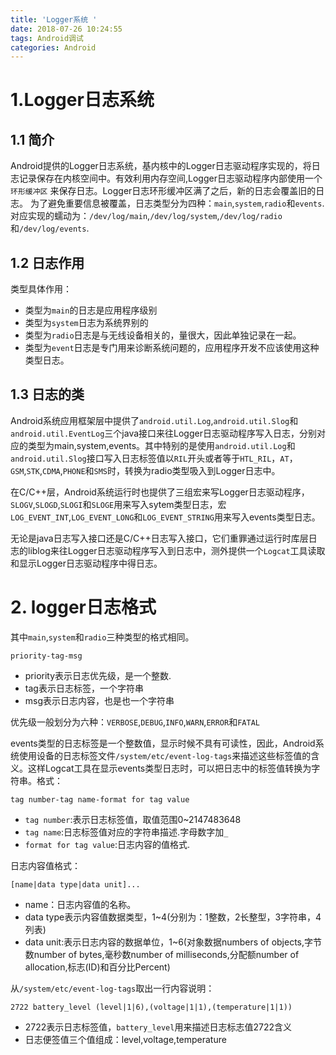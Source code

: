 ```yaml
---
title: 'Logger系统 '
date: 2018-07-26 10:24:55
tags: Android调试
categories: Android
---
```


# 1.Logger日志系统
## 1.1 简介
Android提供的Logger日志系统，基内核中的Logger日志驱动程序实现的，将日志记录保存在内核空间中。有效利用内存空间,Logger日志驱动程序内部使用一个`环形缓冲区` 来保存日志。Logger日志环形缓冲区满了之后，新的日志会覆盖旧的日志。
为了避免重要信息被覆盖，日志类型分为四种：`main`,`system`,`radio`和`events`.对应实现的蠕动为：`/dev/log/main`,`/dev/log/system`,`/dev/log/radio`和`/dev/log/events`.

<!--more-->
## 1.2 日志作用

类型具体作用：

* 类型为`main`的日志是应用程序级别
* 类型为`system`日志为系统界别的
* 类型为`radio`日志是与无线设备相关的，量很大，因此单独记录在一起。
* 类型为`event`日志是专门用来诊断系统问题的，应用程序开发不应该使用这种类型日志。

## 1.3 日志的类

Android系统应用框架层中提供了`android.util.Log`,`android.util.Slog`和`android.util.EventLog`三个java接口来往Logger日志驱动程序写入日志，分别对应的类型为main,system,events。其中特别的是使用`android.util.Log`和`android.util.Slog`接口写入日志标签值以`RIL`开头或者等于`HTL_RIL`，`AT`，`GSM`,`STK`,`CDMA`,`PHONE`和`SMS`时，转换为radio类型吸入到Logger日志中。

在C/C++层，Android系统运行时也提供了三组宏来写Logger日志驱动程序，`SLOGV`,`SLOGD`,`SLOGI`和`SLOGE`用来写入sytem类型日志，宏`LOG_EVENT_INT`,`LOG_EVENT_LONG`和`LOG_EVENT_STRING`用来写入events类型日志。

无论是java日志写入接口还是C/C++日志写入接口，它们重罪通过运行时库层日志的liblog来往Logger日志驱动程序写入到日志中，测外提供一个`Logcat`工具读取和显示Logger日志驱动程序中得日志。

# 2. logger日志格式

其中`main`,`system`和`radio`三种类型的格式相同。

```
priority-tag-msg
```

* priority表示日志优先级，是一个整数.
* tag表示日志标签，一个字符串
* msg表示日志内容，也是也一个字符串

优先级一般划分为六种：`VERBOSE`,`DEBUG`,`INFO`,`WARN`,`ERROR`和`FATAL`

events类型的日志标签是一个整数值，显示时候不具有可读性，因此，Android系统使用设备的日志标签文件`/system/etc/event-log-tags`来描述这些标签值的含义。这样Logcat工具在显示events类型日志时，可以把日志中的标签值转换为字符串。格式：

```
tag number-tag name-format for tag value
```

* `tag number`:表示日志标签值，取值范围0~2147483648
* `tag name`:日志标签值对应的字符串描述.字母数字加`_`
* `format for tag value`:日志内容的值格式.

日志内容值格式：

```
[name|data type|data unit]...
```

* name：日志内容值的名称。
* data type表示内容值数据类型，1~4(分别为：1整数，2长整型，3字符串，4列表)
* data unit:表示日志内容的数据单位，1~6(对象数据numbers of objects,字节数number of bytes,毫秒数number of milliseconds,分配额number of allocation,标志(ID)和百分比Percent)

从`/system/etc/event-log-tags`取出一行内容说明：

```
2722 battery_level (level|1|6),(voltage|1|1),(temperature|1|1))
```

* 2722表示日志标签值，`battery_level`用来描述日志标志值2722含义
* 日志便签值三个值组成：level,voltage,temperature



